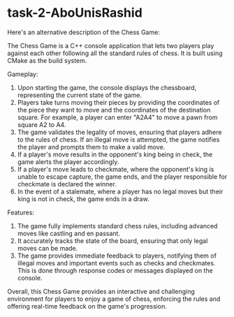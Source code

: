 # task-2-AboUnisRashid
Here's an alternative description of the Chess Game:

The Chess Game is a C++ console application that lets two players play against each other following all the standard rules of chess. It is built using CMake as the build system.

Gameplay:

1. Upon starting the game, the console displays the chessboard, representing the current state of the game.
2. Players take turns moving their pieces by providing the coordinates of the piece they want to move and the coordinates of the destination square. For example, a player can enter "A2A4" to move a pawn from square A2 to A4.
3. The game validates the legality of moves, ensuring that players adhere to the rules of chess. If an illegal move is attempted, the game notifies the player and prompts them to make a valid move.
4. If a player's move results in the opponent's king being in check, the game alerts the player accordingly.
5. If a player's move leads to checkmate, where the opponent's king is unable to escape capture, the game ends, and the player responsible for checkmate is declared the winner.
6. In the event of a stalemate, where a player has no legal moves but their king is not in check, the game ends in a draw.

Features:

1. The game fully implements standard chess rules, including advanced moves like castling and en passant.
2. It accurately tracks the state of the board, ensuring that only legal moves can be made.
3. The game provides immediate feedback to players, notifying them of illegal moves and important events such as checks and checkmates. This is done through response codes or messages displayed on the console.

Overall, this Chess Game provides an interactive and challenging environment for players to enjoy a game of chess, enforcing the rules and offering real-time feedback on the game's progression.